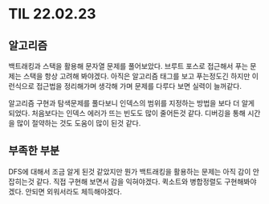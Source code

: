 # TIL 22.02.23

## 알고리즘

백트래킹과 스택을 활용해 문자열 문제를 풀어보았다. 브루트 포스로 접근해서 푸는 문제는 스택을 항상 고려해 봐야겠다. 아직은 알고리즘 태그를 보고 푸는정도긴 하지만 이런식으로 접근법을 정리해가며 생각해 가며 문제를 다루다 보면 실력이 늘꺼같다.

알고리즘 구현과 탐색문제를 풀다보니 인덱스의 범위를 지정하는 방법을 보다 더 알게 되었다. 처음보다는 인덱스 에러가 뜨는 빈도도 많이 줄어든것 같다. 디버깅을 통해 시간을 많이 절약하는 것도 도움이 많이 된것 같다.

## 부족한 부분

DFS에 대해서 조금 알게 된것 같았지만 뭔가 백트래킹을 활용하는 문제는 아직 감이 안잡히는것 같다. 직접 구현해 보면서 감을 익혀야겠다. 퀵소트와 병합정렬도 구현해봐야겠다. 안되면 외워서라도 체득해야겠다.